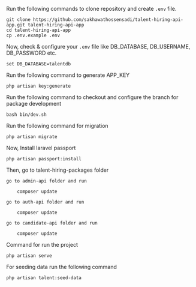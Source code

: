 Run the following commands to clone repository and create `.env` file.

    git clone https://github.com/sakhawathossensadi/talent-hiring-api-app.git talent-hiring-api-app
    cd talent-hiring-api-app
    cp .env.example .env

Now, check & configure your `.env` file like DB_DATABASE, DB_USERNAME, DB_PASSWORD etc.

    set DB_DATABASE=talentdb

Run the following command to generate APP_KEY

    php artisan key:generate

Run the following command to checkout and configure the branch for package development

    bash bin/dev.sh

Run the following command for migration

    php artisan migrate

Now, Install laravel passport

    php artisan passport:install

Then, go to talent-hiring-packages folder

    go to admin-api folder and run

        composer update

    go to auth-api folder and run

        composer update

    go to candidate-api folder and run

        composer update

Command for run the project

    php artisan serve

For seeding data run the following command

    php artisan talent:seed-data
